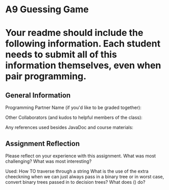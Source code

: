 # A9 Guessing Game

# Your readme should include the following information. Each student needs to submit all of this information themselves, even when pair programming. 

## General Information
Programming Partner Name (if you'd like to be graded together):

Other Collaborators (and kudos to helpful members of the class):

Any references used besides JavaDoc and course materials:

## Assignment Reflection

Please reflect on your experience with this assignment. What was most challenging? What was most interesting?

Used:
How TO traverse through a string 
What is the use of the extra cheeckning when we can just always pass in a binary tree or in worst case, convert binary trees passed in to decision trees? 
What does () do?
